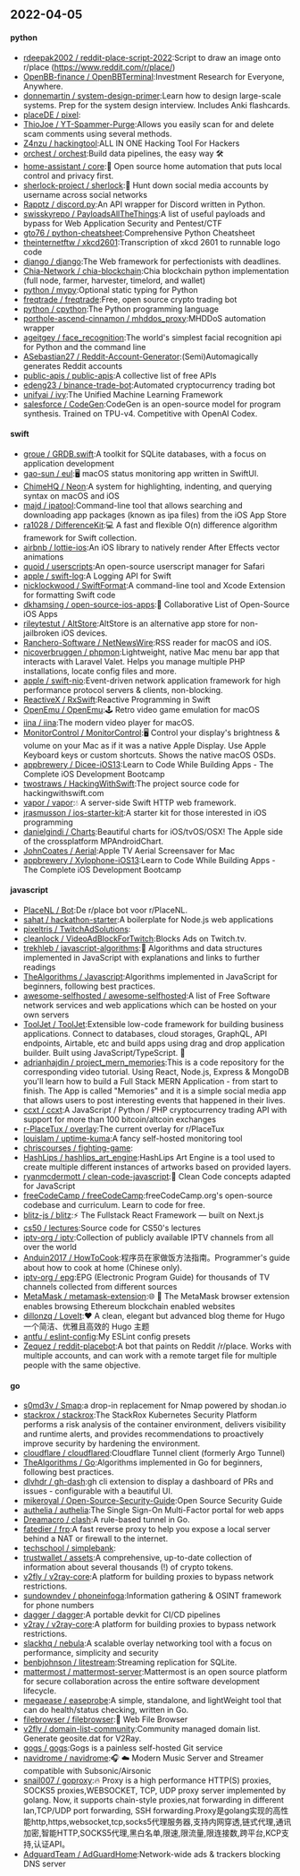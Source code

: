 ## 2022-04-05

#### python
* [rdeepak2002 / reddit-place-script-2022](https://github.com/rdeepak2002/reddit-place-script-2022):Script to draw an image onto r/place (https://www.reddit.com/r/place/)
* [OpenBB-finance / OpenBBTerminal](https://github.com/OpenBB-finance/OpenBBTerminal):Investment Research for Everyone, Anywhere.
* [donnemartin / system-design-primer](https://github.com/donnemartin/system-design-primer):Learn how to design large-scale systems. Prep for the system design interview. Includes Anki flashcards.
* [placeDE / pixel](https://github.com/placeDE/pixel):
* [ThioJoe / YT-Spammer-Purge](https://github.com/ThioJoe/YT-Spammer-Purge):Allows you easily scan for and delete scam comments using several methods.
* [Z4nzu / hackingtool](https://github.com/Z4nzu/hackingtool):ALL IN ONE Hacking Tool For Hackers
* [orchest / orchest](https://github.com/orchest/orchest):Build data pipelines, the easy way
🛠️
* [home-assistant / core](https://github.com/home-assistant/core):🏡
Open source home automation that puts local control and privacy first.
* [sherlock-project / sherlock](https://github.com/sherlock-project/sherlock):🔎
Hunt down social media accounts by username across social networks
* [Rapptz / discord.py](https://github.com/Rapptz/discord.py):An API wrapper for Discord written in Python.
* [swisskyrepo / PayloadsAllTheThings](https://github.com/swisskyrepo/PayloadsAllTheThings):A list of useful payloads and bypass for Web Application Security and Pentest/CTF
* [gto76 / python-cheatsheet](https://github.com/gto76/python-cheatsheet):Comprehensive Python Cheatsheet
* [theinternetftw / xkcd2601](https://github.com/theinternetftw/xkcd2601):Transcription of xkcd 2601 to runnable logo code
* [django / django](https://github.com/django/django):The Web framework for perfectionists with deadlines.
* [Chia-Network / chia-blockchain](https://github.com/Chia-Network/chia-blockchain):Chia blockchain python implementation (full node, farmer, harvester, timelord, and wallet)
* [python / mypy](https://github.com/python/mypy):Optional static typing for Python
* [freqtrade / freqtrade](https://github.com/freqtrade/freqtrade):Free, open source crypto trading bot
* [python / cpython](https://github.com/python/cpython):The Python programming language
* [porthole-ascend-cinnamon / mhddos_proxy](https://github.com/porthole-ascend-cinnamon/mhddos_proxy):MHDDoS automation wrapper
* [ageitgey / face_recognition](https://github.com/ageitgey/face_recognition):The world's simplest facial recognition api for Python and the command line
* [ASebastian27 / Reddit-Account-Generator](https://github.com/ASebastian27/Reddit-Account-Generator):(Semi)Automagically generates Reddit accounts
* [public-apis / public-apis](https://github.com/public-apis/public-apis):A collective list of free APIs
* [edeng23 / binance-trade-bot](https://github.com/edeng23/binance-trade-bot):Automated cryptocurrency trading bot
* [unifyai / ivy](https://github.com/unifyai/ivy):The Unified Machine Learning Framework
* [salesforce / CodeGen](https://github.com/salesforce/CodeGen):CodeGen is an open-source model for program synthesis. Trained on TPU-v4. Competitive with OpenAI Codex.

#### swift
* [groue / GRDB.swift](https://github.com/groue/GRDB.swift):A toolkit for SQLite databases, with a focus on application development
* [gao-sun / eul](https://github.com/gao-sun/eul):🖥️
macOS status monitoring app written in SwiftUI.
* [ChimeHQ / Neon](https://github.com/ChimeHQ/Neon):A system for highlighting, indenting, and querying syntax on macOS and iOS
* [majd / ipatool](https://github.com/majd/ipatool):Command-line tool that allows searching and downloading app packages (known as ipa files) from the iOS App Store
* [ra1028 / DifferenceKit](https://github.com/ra1028/DifferenceKit):💻
A fast and flexible O(n) difference algorithm framework for Swift collection.
* [airbnb / lottie-ios](https://github.com/airbnb/lottie-ios):An iOS library to natively render After Effects vector animations
* [quoid / userscripts](https://github.com/quoid/userscripts):An open-source userscript manager for Safari
* [apple / swift-log](https://github.com/apple/swift-log):A Logging API for Swift
* [nicklockwood / SwiftFormat](https://github.com/nicklockwood/SwiftFormat):A command-line tool and Xcode Extension for formatting Swift code
* [dkhamsing / open-source-ios-apps](https://github.com/dkhamsing/open-source-ios-apps):📱
Collaborative List of Open-Source iOS Apps
* [rileytestut / AltStore](https://github.com/rileytestut/AltStore):AltStore is an alternative app store for non-jailbroken iOS devices.
* [Ranchero-Software / NetNewsWire](https://github.com/Ranchero-Software/NetNewsWire):RSS reader for macOS and iOS.
* [nicoverbruggen / phpmon](https://github.com/nicoverbruggen/phpmon):Lightweight, native Mac menu bar app that interacts with Laravel Valet. Helps you manage multiple PHP installations, locate config files and more.
* [apple / swift-nio](https://github.com/apple/swift-nio):Event-driven network application framework for high performance protocol servers & clients, non-blocking.
* [ReactiveX / RxSwift](https://github.com/ReactiveX/RxSwift):Reactive Programming in Swift
* [OpenEmu / OpenEmu](https://github.com/OpenEmu/OpenEmu):🕹
Retro video game emulation for macOS
* [iina / iina](https://github.com/iina/iina):The modern video player for macOS.
* [MonitorControl / MonitorControl](https://github.com/MonitorControl/MonitorControl):🖥
Control your display's brightness & volume on your Mac as if it was a native Apple Display. Use Apple Keyboard keys or custom shortcuts. Shows the native macOS OSDs.
* [appbrewery / Dicee-iOS13](https://github.com/appbrewery/Dicee-iOS13):Learn to Code While Building Apps - The Complete iOS Development Bootcamp
* [twostraws / HackingWithSwift](https://github.com/twostraws/HackingWithSwift):The project source code for hackingwithswift.com
* [vapor / vapor](https://github.com/vapor/vapor):💧
A server-side Swift HTTP web framework.
* [jrasmusson / ios-starter-kit](https://github.com/jrasmusson/ios-starter-kit):A starter kit for those interested in iOS programming
* [danielgindi / Charts](https://github.com/danielgindi/Charts):Beautiful charts for iOS/tvOS/OSX! The Apple side of the crossplatform MPAndroidChart.
* [JohnCoates / Aerial](https://github.com/JohnCoates/Aerial):Apple TV Aerial Screensaver for Mac
* [appbrewery / Xylophone-iOS13](https://github.com/appbrewery/Xylophone-iOS13):Learn to Code While Building Apps - The Complete iOS Development Bootcamp

#### javascript
* [PlaceNL / Bot](https://github.com/PlaceNL/Bot):De r/place bot voor r/PlaceNL.
* [sahat / hackathon-starter](https://github.com/sahat/hackathon-starter):A boilerplate for Node.js web applications
* [pixeltris / TwitchAdSolutions](https://github.com/pixeltris/TwitchAdSolutions):
* [cleanlock / VideoAdBlockForTwitch](https://github.com/cleanlock/VideoAdBlockForTwitch):Blocks Ads on Twitch.tv.
* [trekhleb / javascript-algorithms](https://github.com/trekhleb/javascript-algorithms):📝
Algorithms and data structures implemented in JavaScript with explanations and links to further readings
* [TheAlgorithms / Javascript](https://github.com/TheAlgorithms/Javascript):Algorithms implemented in JavaScript for beginners, following best practices.
* [awesome-selfhosted / awesome-selfhosted](https://github.com/awesome-selfhosted/awesome-selfhosted):A list of Free Software network services and web applications which can be hosted on your own servers
* [ToolJet / ToolJet](https://github.com/ToolJet/ToolJet):Extensible low-code framework for building business applications. Connect to databases, cloud storages, GraphQL, API endpoints, Airtable, etc and build apps using drag and drop application builder. Built using JavaScript/TypeScript.
🚀
* [adrianhajdin / project_mern_memories](https://github.com/adrianhajdin/project_mern_memories):This is a code repository for the corresponding video tutorial. Using React, Node.js, Express & MongoDB you'll learn how to build a Full Stack MERN Application - from start to finish. The App is called "Memories" and it is a simple social media app that allows users to post interesting events that happened in their lives.
* [ccxt / ccxt](https://github.com/ccxt/ccxt):A JavaScript / Python / PHP cryptocurrency trading API with support for more than 100 bitcoin/altcoin exchanges
* [r-PlaceTux / overlay](https://github.com/r-PlaceTux/overlay):The current overlay for r/PlaceTux
* [louislam / uptime-kuma](https://github.com/louislam/uptime-kuma):A fancy self-hosted monitoring tool
* [chriscourses / fighting-game](https://github.com/chriscourses/fighting-game):
* [HashLips / hashlips_art_engine](https://github.com/HashLips/hashlips_art_engine):HashLips Art Engine is a tool used to create multiple different instances of artworks based on provided layers.
* [ryanmcdermott / clean-code-javascript](https://github.com/ryanmcdermott/clean-code-javascript):🛁
Clean Code concepts adapted for JavaScript
* [freeCodeCamp / freeCodeCamp](https://github.com/freeCodeCamp/freeCodeCamp):freeCodeCamp.org's open-source codebase and curriculum. Learn to code for free.
* [blitz-js / blitz](https://github.com/blitz-js/blitz):⚡️
The Fullstack React Framework — built on Next.js
* [cs50 / lectures](https://github.com/cs50/lectures):Source code for CS50's lectures
* [iptv-org / iptv](https://github.com/iptv-org/iptv):Collection of publicly available IPTV channels from all over the world
* [Anduin2017 / HowToCook](https://github.com/Anduin2017/HowToCook):程序员在家做饭方法指南。Programmer's guide about how to cook at home (Chinese only).
* [iptv-org / epg](https://github.com/iptv-org/epg):EPG (Electronic Program Guide) for thousands of TV channels collected from different sources
* [MetaMask / metamask-extension](https://github.com/MetaMask/metamask-extension):🌐
🔌
The MetaMask browser extension enables browsing Ethereum blockchain enabled websites
* [dillonzq / LoveIt](https://github.com/dillonzq/LoveIt):❤️
A clean, elegant but advanced blog theme for Hugo 一个简洁、优雅且高效的 Hugo 主题
* [antfu / eslint-config](https://github.com/antfu/eslint-config):My ESLint config presets
* [Zequez / reddit-placebot](https://github.com/Zequez/reddit-placebot):A bot that paints on Reddit /r/place. Works with multiple accounts, and can work with a remote target file for multiple people with the same objective.

#### go
* [s0md3v / Smap](https://github.com/s0md3v/Smap):a drop-in replacement for Nmap powered by shodan.io
* [stackrox / stackrox](https://github.com/stackrox/stackrox):The StackRox Kubernetes Security Platform performs a risk analysis of the container environment, delivers visibility and runtime alerts, and provides recommendations to proactively improve security by hardening the environment.
* [cloudflare / cloudflared](https://github.com/cloudflare/cloudflared):Cloudflare Tunnel client (formerly Argo Tunnel)
* [TheAlgorithms / Go](https://github.com/TheAlgorithms/Go):Algorithms implemented in Go for beginners, following best practices.
* [dlvhdr / gh-dash](https://github.com/dlvhdr/gh-dash):gh cli extension to display a dashboard of PRs and issues - configurable with a beautiful UI.
* [mikeroyal / Open-Source-Security-Guide](https://github.com/mikeroyal/Open-Source-Security-Guide):Open Source Security Guide
* [authelia / authelia](https://github.com/authelia/authelia):The Single Sign-On Multi-Factor portal for web apps
* [Dreamacro / clash](https://github.com/Dreamacro/clash):A rule-based tunnel in Go.
* [fatedier / frp](https://github.com/fatedier/frp):A fast reverse proxy to help you expose a local server behind a NAT or firewall to the internet.
* [techschool / simplebank](https://github.com/techschool/simplebank):
* [trustwallet / assets](https://github.com/trustwallet/assets):A comprehensive, up-to-date collection of information about several thousands (!) of crypto tokens.
* [v2fly / v2ray-core](https://github.com/v2fly/v2ray-core):A platform for building proxies to bypass network restrictions.
* [sundowndev / phoneinfoga](https://github.com/sundowndev/phoneinfoga):Information gathering & OSINT framework for phone numbers
* [dagger / dagger](https://github.com/dagger/dagger):A portable devkit for CI/CD pipelines
* [v2ray / v2ray-core](https://github.com/v2ray/v2ray-core):A platform for building proxies to bypass network restrictions.
* [slackhq / nebula](https://github.com/slackhq/nebula):A scalable overlay networking tool with a focus on performance, simplicity and security
* [benbjohnson / litestream](https://github.com/benbjohnson/litestream):Streaming replication for SQLite.
* [mattermost / mattermost-server](https://github.com/mattermost/mattermost-server):Mattermost is an open source platform for secure collaboration across the entire software development lifecycle.
* [megaease / easeprobe](https://github.com/megaease/easeprobe):A simple, standalone, and lightWeight tool that can do health/status checking, written in Go.
* [filebrowser / filebrowser](https://github.com/filebrowser/filebrowser):📂
Web File Browser
* [v2fly / domain-list-community](https://github.com/v2fly/domain-list-community):Community managed domain list. Generate geosite.dat for V2Ray.
* [gogs / gogs](https://github.com/gogs/gogs):Gogs is a painless self-hosted Git service
* [navidrome / navidrome](https://github.com/navidrome/navidrome):🎧
☁️
Modern Music Server and Streamer compatible with Subsonic/Airsonic
* [snail007 / goproxy](https://github.com/snail007/goproxy):🔥
Proxy is a high performance HTTP(S) proxies, SOCKS5 proxies,WEBSOCKET, TCP, UDP proxy server implemented by golang. Now, it supports chain-style proxies,nat forwarding in different lan,TCP/UDP port forwarding, SSH forwarding.Proxy是golang实现的高性能http,https,websocket,tcp,socks5代理服务器,支持内网穿透,链式代理,通讯加密,智能HTTP,SOCKS5代理,黑白名单,限速,限流量,限连接数,跨平台,KCP支持,认证API。
* [AdguardTeam / AdGuardHome](https://github.com/AdguardTeam/AdGuardHome):Network-wide ads & trackers blocking DNS server
